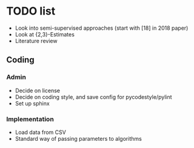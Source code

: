 # TODO list

* Look into semi-supervised approaches (start with [18] in 2018 paper)
* Look at {2,3}-Estimates
* Literature review

## Coding

### Admin
* Decide on license
* Decide on coding style, and save config for pycodestyle/pylint
* Set up sphinx

### Implementation
* Load data from CSV
* Standard way of passing parameters to algorithms
